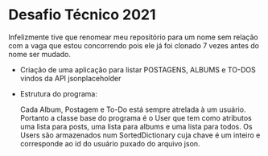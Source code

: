 # Desafio Técnico 2021

Infelizmente tive que renomear meu repositório para um nome sem relação com a vaga que estou concorrendo pois ele já foi clonado 7 vezes antes do nome ser mudado.

- Criação de uma aplicação para listar POSTAGENS, ALBUMS e TO-DOS vindos da API jsonplaceholder

- Estrutura do programa:

  Cada Album, Postagem e To-Do está sempre atrelada à um usuário. Portanto a classe base do programa é o User que tem como atributos uma lista para posts, uma lista para albums e uma lista para todos. Os Users são armazenados num SortedDictionary cuja chave é um inteiro e corresponde ao id do usuário puxado do arquivo json.
